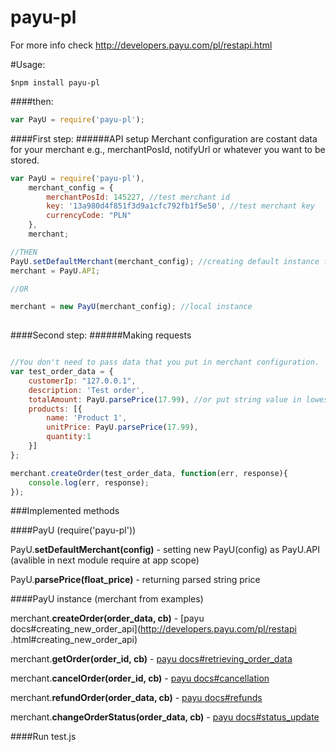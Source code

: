 payu-pl
=========

For more info check http://developers.payu.com/pl/restapi.html

#Usage:
```text
$npm install payu-pl
```
####then:

```javascript
var PayU = require('payu-pl');
```

####First step:
######API setup
Merchant configuration are costant data for your merchant e.g., merchantPosId, notifyUrl or whatever you want to be 
stored.

```javascript
var PayU = require('payu-pl'),
    merchant_config = {
        merchantPosId: 145227, //test merchant id
        key: '13a980d4f851f3d9a1cfc792fb1f5e50', //test merchant key
        currencyCode: "PLN"
    },
    merchant;

//THEN
PayU.setDefaultMerchant(merchant_config); //creating default instance for app scope
merchant = PayU.API;

//OR

merchant = new PayU(merchant_config); //local instance
    
```

####Second step:
######Making requests


```javascript

//You don't need to pass data that you put in merchant configuration.
var test_order_data = {
    customerIp: "127.0.0.1",
    description: 'Test order',
    totalAmount: PayU.parsePrice(17.99), //or put string value in lowest currency unit
    products: [{
        name: 'Product 1',
        unitPrice: PayU.parsePrice(17.99),
        quantity:1
    }]
};

merchant.createOrder(test_order_data, function(err, response){
    console.log(err, response);
});

```

###Implemented methods

####PayU (require('payu-pl'))

PayU.**setDefaultMerchant(config)** - setting new PayU(config) as PayU.API (avalible in next module require at app 
scope)

PayU.**parsePrice(float_price)** - returning parsed string price

####PayU instance (merchant from examples)

merchant.**createOrder(order_data, cb)** - [payu docs#creating_new_order_api](http://developers.payu.com/pl/restapi
.html#creating_new_order_api)

merchant.**getOrder(order_id, cb)** - [payu docs#retrieving_order_data](http://developers.payu.com/pl/restapi.html#retrieving_order_data)

merchant.**cancelOrder(order_id, cb)** - [payu docs#cancellation](http://developers.payu.com/pl/restapi.html#cancellation)

merchant.**refundOrder(order_data, cb)** - [payu docs#refunds](http://developers.payu.com/pl/restapi.html#refunds)

merchant.**changeOrderStatus(order_data, cb)** - [payu docs#status_update](http://developers.payu.com/pl/restapi.html#status_update)



####Run test.js
